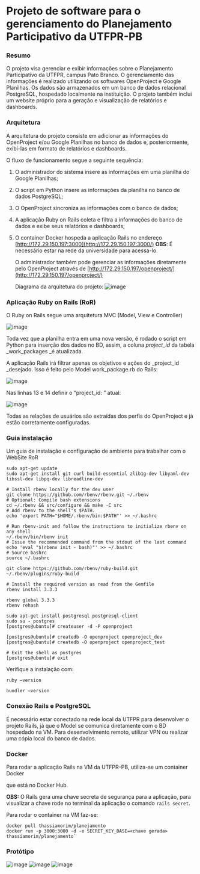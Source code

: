 # Projeto de software para o gerenciamento do Planejamento Participativo da UTFPR-PB 


### Resumo

O projeto visa gerenciar e exibir informações sobre o Planejamento Participativo da UTFPR, campus Pato Branco. O gerenciamento das informações é realizado utilizando os softwares OpenProject e Google Planilhas. Os dados são armazenados em um banco de dados relacional PostgreSQL, hospedado localmente na instituição. O projeto também inclui um website próprio para a geração e visualização de relatórios e dashboards.

### Arquitetura

A arquitetura do projeto consiste em adicionar as informações do OpenProject e/ou Google Planilhas no banco de dados e, posteriormente, exibi-las em formato de relatórios e dashboards.

O fluxo de funcionamento segue a seguinte sequência:

1. O administrador do sistema insere as informações em uma planilha do Google Planilhas;
2. O script em Python insere as informações da planilha no banco de dados PostgreSQL;
3. O OpenProject sincroniza as informações com o banco de dados;
4. A aplicação Ruby on Rails coleta e filtra a informações do banco de dados e exibe seus relatórios e dashboards;
5. O container Docker hospeda a aplicação Rails no endereço [http://172.29.150.197:3000](http://172.29.150.197:3000/) **OBS**: É necessário estar na rede da universidade para acessa-lo

	O administrador também pode gerenciar as informações diretamente pelo OpenProject através de [http://172.29.150.197/openproject/](http://172.29.150.197/openproject/)

	Diagrama da arquitetura do projeto:
![image](https://github.com/user-attachments/assets/b3ef2dfe-0a73-4ea7-b61d-e34f2ff3bbda)


### Aplicação Ruby on Rails (RoR)

O Ruby on Rails segue uma arquitetura MVC (Model, View e Controller)

![image](https://github.com/user-attachments/assets/68672d34-a74c-417f-b721-5242c05ec57f)

Toda vez que a planilha entra em uma nova versão, é rodado o script em Python para inserção dos dados no BD, assim, a coluna _project_id_ da tabela _work_packages _é atualizada.

A aplicação Rails irá filtrar apenas os objetivos e ações do _project_id _desejado. Isso é feito pelo Model work_package.rb do Rails:

![image](https://github.com/user-attachments/assets/1290b8b9-4156-4765-810f-c6336739e981)


Nas linhas 13 e 14 definir o “project_id: ” atual:

![image](https://github.com/user-attachments/assets/c1a75cf1-4423-4cec-8148-5b78b06129df)



Todas as relações de usuários são extraídas dos perfis do OpenProject e já estão corretamente configuradas.


### Guia instalação 

Um guia de instalação e configuração de ambiente para trabalhar com o WebSite RoR


```
sudo apt-get update
sudo apt-get install git curl build-essential zlib1g-dev libyaml-dev libssl-dev libpq-dev libreadline-dev

# Install rbenv locally for the dev user
git clone https://github.com/rbenv/rbenv.git ~/.rbenv
# Optional: Compile bash extensions
cd ~/.rbenv && src/configure && make -C src
# Add rbenv to the shell's $PATH.
echo 'export PATH="$HOME/.rbenv/bin:$PATH"' >> ~/.bashrc

# Run rbenv-init and follow the instructions to initialize rbenv on any shell
~/.rbenv/bin/rbenv init
# Issue the recommended command from the stdout of the last command
echo 'eval "$(rbenv init - bash)"' >> ~/.bashrc
# Source bashrc
source ~/.bashrc

git clone https://github.com/rbenv/ruby-build.git ~/.rbenv/plugins/ruby-build

# Install the required version as read from the Gemfile
rbenv install 3.3.3

rbenv global 3.3.3
rbenv rehash

sudo apt-get install postgresql postgresql-client
sudo su - postgres
[postgres@ubuntu]# createuser -d -P openproject

[postgres@ubuntu]# createdb -O openproject openproject_dev
[postgres@ubuntu]# createdb -O openproject openproject_test

# Exit the shell as postgres
[postgres@ubuntu]# exit
```



Verifique a instalação com:


```
ruby –version

bundler –version
```



### Conexão Rails e PostgreSQL

É necessário estar conectado na rede local da UTFPR para desenvolver o projeto Rails, já que o Model se comunica diretamente com o BD hospedado na VM. Para desenvolvimento remoto, utilizar VPN ou realizar uma cópia local do banco de dados.


### Docker

Para rodar a aplicação Rails na VM da UTFPR-PB, utiliza-se um container Docker

que está no Docker Hub. 

**OBS:** O Rails gera uma chave secreta de segurança para a aplicação, para visualizar a chave rode no terminal da aplicação o comando `rails secret`.

Para rodar o container na VM faz-se:


```
docker pull thassiamorim/planejamento
docker run -p 3000:3000 -d -e SECRET_KEY_BASE=<chave gerada> thassiamorim/planejamento`
```
### Protótipo
![image](https://github.com/user-attachments/assets/3296765c-6923-4227-8781-8175c7932225)
![image](https://github.com/user-attachments/assets/9682a64f-adfd-44eb-9687-eeef7181983c)
![image](https://github.com/user-attachments/assets/dbd8916d-b5de-4972-801f-90b6feec8fcf)


